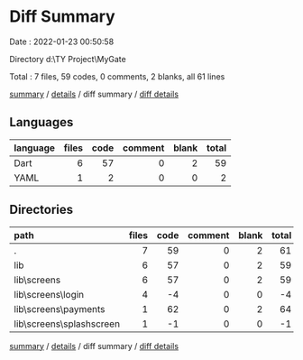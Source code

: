 # Diff Summary

Date : 2022-01-23 00:50:58

Directory d:\TY Project\MyGate

Total : 7 files,  59 codes, 0 comments, 2 blanks, all 61 lines

[summary](results.md) / [details](details.md) / diff summary / [diff details](diff-details.md)

## Languages
| language | files | code | comment | blank | total |
| :--- | ---: | ---: | ---: | ---: | ---: |
| Dart | 6 | 57 | 0 | 2 | 59 |
| YAML | 1 | 2 | 0 | 0 | 2 |

## Directories
| path | files | code | comment | blank | total |
| :--- | ---: | ---: | ---: | ---: | ---: |
| . | 7 | 59 | 0 | 2 | 61 |
| lib | 6 | 57 | 0 | 2 | 59 |
| lib\screens | 6 | 57 | 0 | 2 | 59 |
| lib\screens\login | 4 | -4 | 0 | 0 | -4 |
| lib\screens\payments | 1 | 62 | 0 | 2 | 64 |
| lib\screens\splashscreen | 1 | -1 | 0 | 0 | -1 |

[summary](results.md) / [details](details.md) / diff summary / [diff details](diff-details.md)